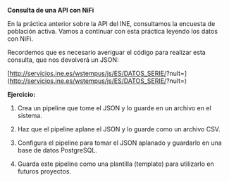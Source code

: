 **Consulta de una API con NiFi**

En la práctica anterior sobre la API del INE, consultamos la encuesta de población activa. Vamos a continuar con esta práctica leyendo los datos con NiFi.

Recordemos que es necesario averiguar el código para realizar esta consulta, que nos devolverá un JSON:  

[http://servicios.ine.es/wstempus/js/ES/DATOS_SERIE/<cod serie>?nult=<num dades>](http://servicios.ine.es/wstempus/js/ES/DATOS_SERIE/<cod serie>?nult=<num dades>)

**Ejercicio:**

1. Crea un pipeline que tome el JSON y lo guarde en un archivo en el sistema.

2. Haz que el pipeline aplane el JSON y lo guarde como un archivo CSV.

3. Configura el pipeline para tomar el JSON aplanado y guardarlo en una base de datos PostgreSQL.

4. Guarda este pipeline como una plantilla (template) para utilizarlo en futuros proyectos.